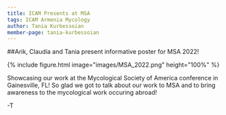 ```yaml
---
title: ICAM Presents at MSA
tags: ICAM Armenia Mycology
author: Tania Kurbessoian
member-page: tania-kurbessoian
---
```


##Arik, Claudia and Tania present informative poster for MSA 2022!

{%
  include figure.html
  image="images/MSA_2022.png"
  height="100%"
%}

Showcasing our work at the Mycological Society of America conference in Gainesville, FL! So glad we got to talk about our work to MSA and to bring awareness to the mycological work occuring abroad!

-T
